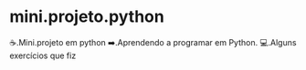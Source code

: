 # mini.projeto.python
☕.Mini.projeto em python
➡️.Aprendendo a programar em Python.
💻.Alguns exercícios que fiz 

